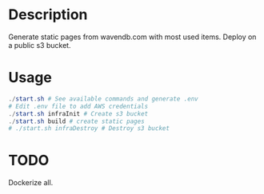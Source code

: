 # Description
Generate static pages from wavendb.com with most used items.
Deploy on a public s3 bucket.

# Usage

```ps1
./start.sh # See available commands and generate .env
# Edit .env file to add AWS credentials
./start.sh infraInit # Create s3 bucket
./start.sh build # create static pages
# ./start.sh infraDestroy # Destroy s3 bucket
```

# TODO
Dockerize all.
